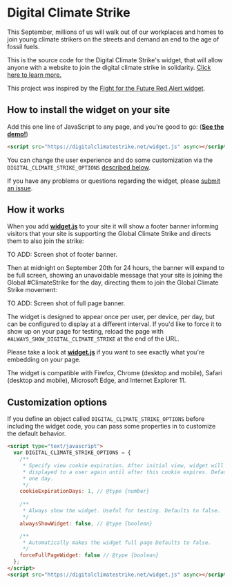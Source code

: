 # Digital Climate Strike

This September, millions of us will walk out of our workplaces and homes to join young climate strikers on the streets and demand an end to the age of fossil fuels.

This is the source code for the Digital Climate Strike's widget, that will allow anyone with a website to join the digital climate strike in solidarity. [Click here to learn more.](https://globalclimatestrike.net)

This project was inspired by the [Fight for the Future Red Alert widget](https://github.com/fightforthefuture/redalert-widget).

## How to install the widget on your site

Add this one line of JavaScript to any page, and you're good to go: ([**See the demo!**](https://www.fightforthefuture.org?redalert))

```html
<script src="https://digitalclimatestrike.net/widget.js" async></script>
```

You can change the user experience and do some customization via the `DIGITAL_CLIMATE_STRIKE_OPTIONS` [described below](#customization-options).

If you have any problems or questions regarding the widget, please [submit an issue](https://github.com/global-climate-strikes/digital-climate-strike/issues).

## How it works

When you add [**widget.js**](https://github.com/global-climate-strikes/digital-climate-strike/blob/master/static/widget.js) to your site it will show a footer banner informing visitors that your site is supporting the Global Climate Strike and directs them to also join the strike: 

TO ADD: Screen shot of footer banner. 

Then at midnight on September 20th for 24 hours, the banner will expand to be full screen, showing an unavoidable message that your site is joining the Global #ClimateStrike for the day, directing them to join the Global Climate Strike movement:   

TO ADD: Screen shot of full page banner. 

The widget is designed to appear once per user, per device, per day, but can be configured to display at a different interval. If you'd like to force it to show up on your page for testing, reload the page with `#ALWAYS_SHOW_DIGITAL_CLIMATE_STRIKE` at the end of the URL.

Please take a look at [**widget.js**](https://github.com/global-climate-strikes/digital-climate-strike/blob/master/static/widget.js) if you want to see exactly what you're embedding on your page.

The widget is compatible with Firefox, Chrome (desktop and mobile), Safari (desktop and mobile), Microsoft Edge, and Internet Explorer 11.

## Customization options

If you define an object called `DIGITAL_CLIMATE_STRIKE_OPTIONS` before including the widget code, you can pass some properties in to customize the default behavior.

```html
<script type="text/javascript">
  var DIGITAL_CLIMATE_STRIKE_OPTIONS = {
    /**
     * Specify view cookie expiration. After initial view, widget will not be
     * displayed to a user again until after this cookie expires. Defaults to 
     * one day.
     */
    cookieExpirationDays: 1, // @type {number}
    
    /**
     * Always show the widget. Useful for testing. Defaults to false.
     */
    alwaysShowWidget: false, // @type {boolean}

    /**
     * Automatically makes the widget full page Defaults to false.
     */
    forceFullPageWidget: false // @type {boolean}
  };
</script>
<script src="https://digitalclimatestrike.net/widget.js" async></script>
```



